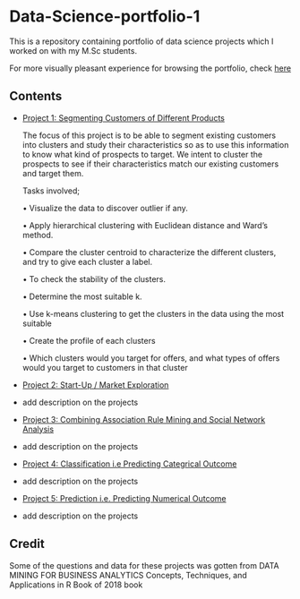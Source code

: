 # Data-Science-portfolio-1
This is a repository containing  portfolio of data science projects which I worked on with my M.Sc students.

For more visually pleasant experience for browsing  the portfolio, check [here]()


Contents
---------
- [Project 1: Segmenting Customers of Different Products]()
  
  The focus of this project is to be able to segment existing customers into clusters and study their characteristics so as to use this information to know what kind of prospects   to target. We intent to cluster the prospects to see if their characteristics match our existing customers and target them.
  
  Tasks involved;
  
    •	Visualize the data to discover outlier if any.
    
    •	Apply hierarchical clustering with Euclidean distance and Ward’s method. 
    
    •	Compare the cluster centroid to characterize the different clusters, and try to give each cluster a label.
    
    •	To check the stability of the clusters.
    
    •	Determine the most suitable k.
    
    •	Use k-means clustering to get the clusters in the data using the most suitable
    
    •	Create the profile of each clusters
    
    •	Which clusters would you target for offers, and what types of offers would you target to customers in that cluster


- [Project 2: Start-Up /  Market Exploration]()
-  add description on the projects

- [Project 3: Combining Association Rule Mining and Social Network Analysis]()
-  add description on the projects

- [Project 4: Classification i.e Predicting Categrical Outcome]()
-  add description on the projects
 
- [Project 5: Prediction i.e. Predicting Numerical Outcome]()
-  add description on the projects


 Credit
 -------
Some of the questions and data for these projects was gotten from 
DATA MINING FOR BUSINESS ANALYTICS Concepts, Techniques, and Applications in R Book of 2018 book
